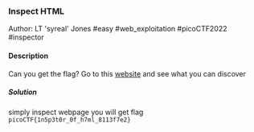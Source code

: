 ### Inspect HTML

Author: LT 'syreal' Jones
#easy #web_exploitation #picoCTF2022 #inspector 
#### Description

Can you get the flag? Go to this [website](http://saturn.picoctf.net:58825/) and see what you can discover

##### Solution
simply inspect webpage you will get flag `picoCTF{1n5p3t0r_0f_h7ml_8113f7e2}`